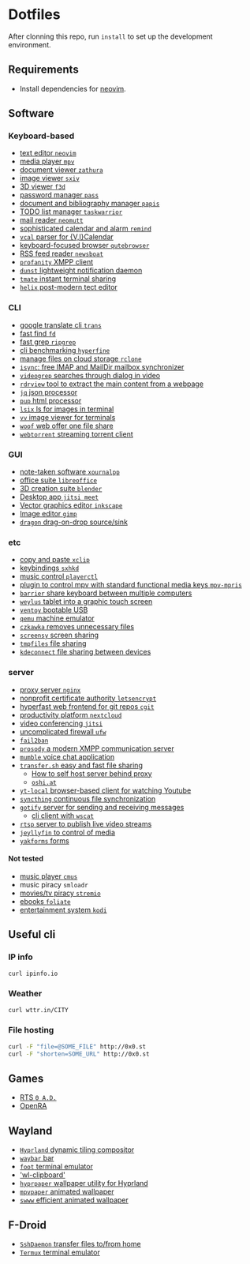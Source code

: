 # Dotfiles

After clonning this repo, run `install` to set up the development environment.

## Requirements

- Install dependencies for [neovim](https://github.com/neovim/neovim).

## Software

### Keyboard-based

- [text editor `neovim`](https://neovim.io/)
- [media player `mpv`](https://mpv.io/)
- [document viewer `zathura`](https://pwmt.org/projects/zathura/)
- [image viewer `sxiv`](https://github.com/muennich/sxiv)
- [3D viewer `f3d`](https://f3d-app.github.io/f3d/)
- [password manager `pass`](https://www.passwordstore.org/)
- [document and bibliography manager `papis`](https://github.com/papis/papis)
- [TODO list manager `taskwarrior`](https://taskwarrior.org/)
- [mail reader `neomutt`](https://neomutt.org/)
- [sophisticated calendar and alarm `remind`](https://dianne.skoll.ca/projects/remind/)
- [`vcal` parser for {V,I}Calendar](https://waynemorrison.com/software/vcal)
- [keyboard-focused browser `qutebrowser`](https://qutebrowser.org/)
- [RSS feed reader `newsboat`](https://newsboat.org/)
- [`profanity` XMPP client](https://profanity-im.github.io/)
- [`dunst` lightweight notification daemon](https://dunst-project.org/)
- [`tmate` instant terminal sharing](https://tmate.io/)
- [`helix` post-modern tect editor](https://helix-editor.com/)

### CLI

- [google translate cli `trans`](https://github.com/soimort/translate-shell/)
- [fast find `fd`](https://github.com/sharkdp/fd)
- [fast grep `ripgrep`](https://github.com/BurntSushi/ripgrep)
- [cli benchmarking `hyperfine`](https://github.com/sharkdp/hyperfine)
- [manage files on cloud storage `rclone`](https://rclone.org/)
- [`isync`: free IMAP and MailDir mailbox synchronizer](https://isync.sourceforge.io/)
- [`videogrep` searches through dialog in video](https://antiboredom.github.io/videogrep/)
- [`rdrview` tool to extract the main content from a webpage](https://github.com/eafer/rdrview)
- [`jq` json processor](https://stedolan.github.io/jq/)
- [`pup` html processor](https://github.com/ericchiang/pup)
- [`lsix` ls for images in terminal](https://github.com/hackerb9/lsix)
- [`vv` image viewer for terminals](https://github.com/hackerb9/vv)
- [`woof` web offer one file share](http://www.home.unix-ag.org/simon/woof.html)
- [`webtorrent` streaming torrent client](https://github.com/webtorrent/webtorrent)

### GUI

- [note-taken software `xournalpp`](https://xournalpp.github.io/)
- [office suite `libreoffice`](https://www.libreoffice.org/)
- [3D creation suite `blender`](https://www.blender.org/)
- [Desktop app `jitsi meet`](https://github.com/jitsi/jitsi-meet-electron)
- [Vector graphics editor `inkscape`](https://inkscape.org/)
- [Image editor `gimp`](https://www.gimp.org/)
- [`dragon` drag-on-drop source/sink](https://github.com/mwh/dragon)

### etc

- [copy and paste `xclip`](https://github.com/astrand/xclip)
- [keybindings `sxhkd`](https://github.com/baskerville/sxhkd)
- [music control `playerctl`](https://github.com/altdesktop/playerctl)
- [plugin to control mpv with standard functional media keys `mpv-mpris`](https://github.com/hoyon/mpv-mpris)
- [`barrier` share keyboard between multiple computers](https://github.com/debauchee/barrier)
- [`weylus` tablet into a graphic touch screen](https://github.com/H-M-H/Weylus)
- [`ventoy` bootable USB](https://www.ventoy.net/en/index.html)
- [`qemu` machine emulator](https://www.qemu.org/)
- [`czkawka` removes unnecessary files](https://github.com/qarmin/czkawka)
- [`screensy` screen sharing](https://github.com/screensy/screensy)
- [`tmpfiles` file sharing](https://tmpfiles.org/)
- [`kdeconnect` file sharing between devices](https://kdeconnect.kde.org/)

### server

- [proxy server `nginx`](https://nginx.org/en/)
- [nonprofit certificate authority `letsencrypt`](https://letsencrypt.org/)
- [hyperfast web frontend for git repos `cgit`](https://git.zx2c4.com/cgit/about/)
- [productivity platform `nextcloud`](https://nextcloud.com/)
- [video conferencing `jitsi`](https://jitsi.org/)
- [uncomplicated firewall `ufw`]()
- [`fail2ban`](https://www.fail2ban.org/wiki/index.php/Main_Page)
- [`prosody` a modern XMPP communication server](https://prosody.im/)
- [`mumble` voice chat application](https://www.mumble.info/)
- [`transfer.sh` easy and fast file sharing](https://github.com/dutchcoders/transfer.sh)
  - [How to self host server behind proxy](https://github.com/dutchcoders/transfer.sh/issues/458)
  - [`oshi.at`](https://github.com/somenonymous/OshiUpload)
- [`yt-local` browser-based client for watching Youtube](https://git.sr.ht/~heckyel/yt-local)
- [`syncthing` continuous file synchronization](https://syncthing.net/)
- [`gotify` server for sending and receiving messages](https://gotify.net/)
  - [cli client with `wscat`](https://github.com/gotify/server/issues/255)
- [`rtsp` server to publish live video streams](https://github.com/aler9/rtsp-simple-server)
- [`jeyllyfin` to control of media](https://jellyfin.org/)
- [`yakforms` forms](https://yakforms.org/)

#### Not tested

- [music player `cmus`](https://cmus.github.io/)
- music piracy `smloadr`
- [movies/tv piracy `stremio`](https://www.stremio.com/)
- [ebooks `foliate`](https://johnfactotum.github.io/foliate/)
- [entertainment system `kodi`](https://kodi.tv/)

## Useful cli

### IP info

```bash
curl ipinfo.io
```

### Weather

```bash
curl wttr.in/CITY
```

### File hosting

```bash
curl -F "file=@SOME_FILE" http://0x0.st
curl -F "shorten=SOME_URL" http://0x0.st
```

## Games

- [RTS `0 A.D.`](https://play0ad.com/)
- [OpenRA](https://www.openra.net/)

## Wayland

- [`Hyprland` dynamic tiling compositor](https://hyprland.org/)
- [`waybar` bar](https://github.com/Alexays/Waybar)
- [`foot` terminal emulator](https://codeberg.org/dnkl/foot)
- ['wl-clipboard'](https://github.com/bugaevc/wl-clipboard)
- [`hyprpaper` wallpaper utility for Hyprland](https://github.com/hyprwm/hyprpaper)
- [`mpvpaper` animated wallpaper](https://github.com/GhostNaN/mpvpaper)
- [`swww` efficient animated wallpaper](https://github.com/Horus645/swww)

## F-Droid

- [`SshDaemon` transfer files to/from home](https://f-droid.org/en/packages/com.daemon.ssh/)
- [`Termux` terminal emulator](https://termux.dev/en/)
